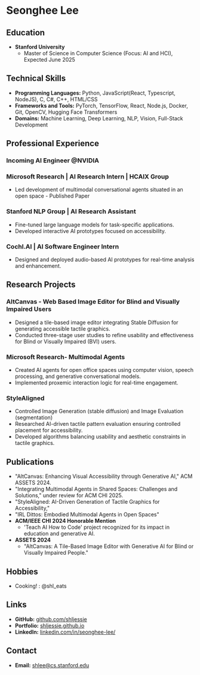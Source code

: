 # Seonghee Lee

## Education
- **Stanford University**
  - Master of Science in Computer Science (Focus: AI and HCI), Expected June 2025

## Technical Skills
- **Programming Languages:** Python, JavaScript(React, Typescript, NodeJS), C, C#, C++, HTML/CSS
- **Frameworks and Tools:** PyTorch, TensorFlow, React, Node.js, Docker, Git, OpenCV, Hugging Face Transformers
- **Domains:** Machine Learning, Deep Learning, NLP, Vision, Full-Stack Development

## Professional Experience

### Incoming AI Engineer @NVIDIA
### Microsoft Research | AI Research Intern | HCAIX Group
- Led development of multimodal conversational agents situated in an open space - Published Paper

### Stanford NLP Group | AI Research Assistant
- Fine-tuned large language models for task-specific applications.
- Developed interactive AI prototypes focused on accessibility.

### Cochl.AI | AI Software Engineer Intern
- Designed and deployed audio-based AI prototypes for real-time analysis and enhancement.

## Research Projects
### AltCanvas - Web Based Image Editor for Blind and Visually Impaired Users
- Designed a tile-based image editor integrating Stable Diffusion for generating accessible tactile graphics.
- Conducted three-stage user studies to refine usability and effectiveness for Blind or Visually Impaired (BVI) users.

### Microsoft Research- Multimodal Agents
- Created AI agents for open office spaces using computer vision, speech processing, and generative conversational models.
- Implemented proxemic interaction logic for real-time engagement.

### StyleAligned
- Controlled Image Generation (stable diffusion) and Image Evaluation (segmentation)
- Researched AI-driven tactile pattern evaluation ensuring controlled placement for accessibility.
- Developed algorithms balancing usability and aesthetic constraints in tactile graphics.
## Publications
- "AltCanvas: Enhancing Visual Accessibility through Generative AI," ACM ASSETS 2024.
- "Integrating Multimodal Agents in Shared Spaces: Challenges and Solutions," under review for ACM CHI 2025.
- "StyleAligned: AI-Driven Generation of Tactile Graphics for Accessibility," 
- "IRL Dittos: Embodied Multimodal Agents in Open Spaces"
- **ACM/IEEE CHI 2024 Honorable Mention**
  - 'Teach AI How to Code' project recognized for its impact in education and generative AI.
- **ASSETS 2024**
  - "AltCanvas: A Tile-Based Image Editor with Generative AI for Blind or Visually Impaired People."
## Hobbies
- Cooking! : @shl_eats

## Links
- **GitHub:** [github.com/shljessie](https://github.com/shljessie)
- **Portfolio:** [shljessie.github.io](https://shljessie.github.io/)
- **LinkedIn:** [linkedin.com/in/seonghee-lee/](https://www.linkedin.com/in/seonghee-lee/)

## Contact
- **Email:** shlee@cs.stanford.edu
